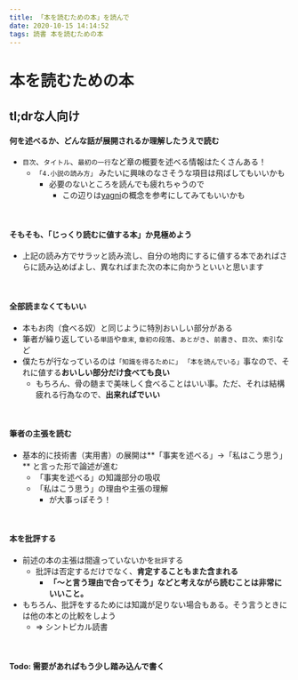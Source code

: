```yaml
---
title: 「本を読むための本」を読んで
date: 2020-10-15 14:14:52
tags: 読書 本を読むための本
---
```


# 本を読むための本

## tl;drな人向け

#### 何を述べるか、どんな話が展開されるか理解したうえで読む

- `目次`、`タイトル`、`最初の一行`など章の概要を述べる情報はたくさんある！
    - `「4.小説の読み方」` みたいに興味のなさそうな項目は飛ばしてもいいかも
        - 必要のないところを読んでも疲れちゃうので
            - この辺りは[yagni](https://www.google.com/search?q=yagni&oq=yagni&aqs=chrome..69i57.2707j0j1&sourceid=chrome&ie=UTF-8)の概念を参考にしてみてもいいかも

<br>

#### そもそも、「じっくり読むに値する本」か見極めよう
- 上記の読み方でサラッと読み流し、自分の地肉にするに値する本であればさらに読み込めばよし、異なればまた次の本に向かうといいと思います

<br>

#### 全部読まなくてもいい
- 本もお肉（食べる奴）と同じように特別おいしい部分がある
- 筆者が繰り返している`単語`や`章末`, `章初の段落`、`あとがき`、`前書き`、`目次`、`索引`など
- 僕たちが行なっているのは`「知識を得るために」` `「本を読んでいる」`事なので、それに値する**おいしい部分だけ食べても良い**
    - もちろん、骨の髄まで美味しく食べることはいい事。ただ、それは結構疲れる行為なので、**出来ればでいい**

<br>

#### 筆者の主張を読む
- 基本的に技術書（実用書）の展開は**「事実を述べる」->「私はこう思う」** と言った形で論述が進む
    -  「事実を述べる」の知識部分の吸収
    -  「私はこう思う」の理由や主張の理解
        - が大事っぽそう！

<br>

#### 本を批評する
- 前述の本の主張は間違っていないかを`批評`する
    - 批評は否定するだけでなく、**肯定することもまた含まれる**
        - **「〜と言う理由で合ってそう」などと考えながら読むことは非常にいいこと。**
- もちろん、批評をするためには知識が足りない場合もある。そう言うときには他の本との比較をしよう
    - => シントピカル読書

<br>

#### Todo: 需要があればもう少し踏み込んで書く
